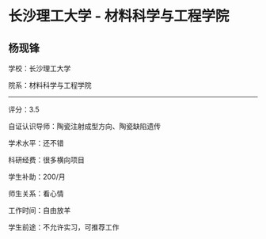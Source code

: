 # 长沙理工大学 - 材料科学与工程学院

## 杨现锋

学校：长沙理工大学

院系：材料科学与工程学院

* * *

评分：3.5

自证认识导师：陶瓷注射成型方向、陶瓷缺陷遗传

学术水平：还不错

科研经费：很多横向项目

学生补助：200/月

师生关系：看心情

工作时间：自由放羊

学生前途：不允许实习，可推荐工作